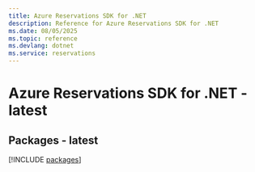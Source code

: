 ```yaml
---
title: Azure Reservations SDK for .NET
description: Reference for Azure Reservations SDK for .NET
ms.date: 08/05/2025
ms.topic: reference
ms.devlang: dotnet
ms.service: reservations
---
```

# Azure Reservations SDK for .NET - latest
## Packages - latest
[!INCLUDE [packages](reservations-index.md)]